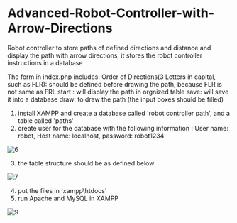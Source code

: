 # Advanced-Robot-Controller-with-Arrow-Directions

Robot controller to store paths of defined directions and distance and display the path with arrow directions, it stores the robot controller instructions in a database

The form in index.php includes:
Order of Directions(3 Letters in capital, such as FLR): should be defined before drawing the path, because FLR is not same as FRL
start : will display the path in orgnized table 
save: will save it into a database 
draw: to draw the path (the input boxes should be filled)

1. install XAMPP and create a database called 'robot controller path', and a table called 'paths'
2. create user for the database with the following information : User name: robot, Host name: localhost, password: robot1234

![6](https://user-images.githubusercontent.com/67188835/86248457-c97fb380-bb62-11ea-80c9-9403d94155dd.PNG)

3. the table structure should be as defined below

![7](https://user-images.githubusercontent.com/67188835/86248553-e6b48200-bb62-11ea-8e28-afe86ff743ba.PNG)

4. put the files in 'xampp\htdocs'
5. run Apache and MySQL in XAMPP

![9](https://user-images.githubusercontent.com/67188835/86249150-b91c0880-bb63-11ea-9b68-37e337940644.PNG)
